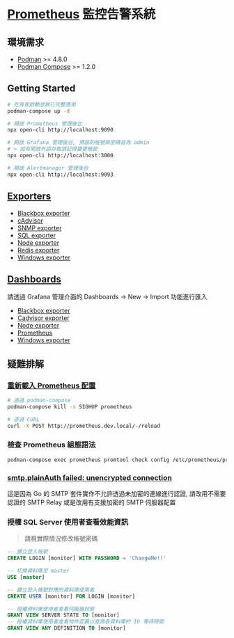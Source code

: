 # [Prometheus](https://prometheus.io/) 監控告警系統

## 環境需求

- [Podman](https://podman.io/) >= 4.8.0
- [Podman Compose](https://github.com/containers/podman-compose) >= 1.2.0

## Getting Started

```sh
# 在背景啟動並執行完整應用
podman-compose up -d

# 開啟 Prometheus 管理後台
npx open-cli http://localhost:9090

# 開啟 Grafana 管理後台, 預設的帳號與密碼皆為 admin
# > 如有開放外部存取請記得變更帳密
npx open-cli http://localhost:3000

# 開啟 Alertmanager 管理後台
npx open-cli http://localhost:9093
```

## [Exporters](https://prometheus.io/docs/instrumenting/exporters/)

- [Blackbox exporter](https://github.com/prometheus/blackbox_exporter)
- [cAdvisor](https://github.com/google/cadvisor)
- [SNMP exporter](https://github.com/prometheus/snmp_exporter)
- [SQL exporter](https://github.com/burningalchemist/sql_exporter)
- [Node exporter](https://github.com/prometheus/node_exporter)
- [Redis exporter](https://github.com/oliver006/redis_exporter)
- [Windows exporter](https://github.com/prometheus-community/windows_exporter)

## [Dashboards](https://grafana.com/grafana/dashboards)

請透過 Grafana 管理介面的 Dashboards -> New -> Import 功能進行匯入

- [Blackbox exporter](https://grafana.com/grafana/dashboards/11529-blackbox-exporter-quick-overview/)
- [Cadvisor exporter](https://grafana.com/grafana/dashboards/14282-cadvisor-exporter/)
- [Node exporter](https://grafana.com/grafana/dashboards/10180-kds-linux-hosts/)
- [Prometheus](https://grafana.com/grafana/dashboards/12054-prometheus-benchmark-2-17-x/)
- [Windows exporter](https://grafana.com/grafana/dashboards/6593-windows-node/)

## 疑難排解

### [重新載入 Prometheus 配置](https://prometheus.io/docs/prometheus/latest/management_api/)

```sh
# 透過 podman-compose
podman-compose kill -s SIGHUP prometheus

# 透過 CURL
curl -X POST http://prometheus.dev.local/-/reload
```

### 檢查 Prometheus 組態語法

```sh
podman-compose exec prometheus promtool check config /etc/prometheus/prometheus.yml
```

### [smtp.plainAuth failed: unencrypted connection](https://github.com/prometheus/alertmanager/issues/1358)

這是因為 Go 的 SMTP 套件實作不允許透過未加密的連線進行認證, 請改用不需要認證的 SMTP Relay 或是改用有支援加密的 SMTP 伺服器配置

### 授權 SQL Server 使用者查看效能資訊

> 請視實際情況修改帳號密碼

```sql
-- 建立登入帳號
CREATE LOGIN [monitor] WITH PASSWORD = 'ChangeMe!!'

-- 切換資料庫至 master
USE [master]

-- 建立登入帳號對應的資料庫使用者
CREATE USER [monitor] FOR LOGIN [monitor]

-- 授權資料庫使用者查看伺服器狀態
GRANT VIEW SERVER STATE TO [monitor]
-- 授權資料庫使用者查看物件定義以查詢各資料庫的 IO 等待時間
GRANT VIEW ANY DEFINITION TO [monitor]
```
